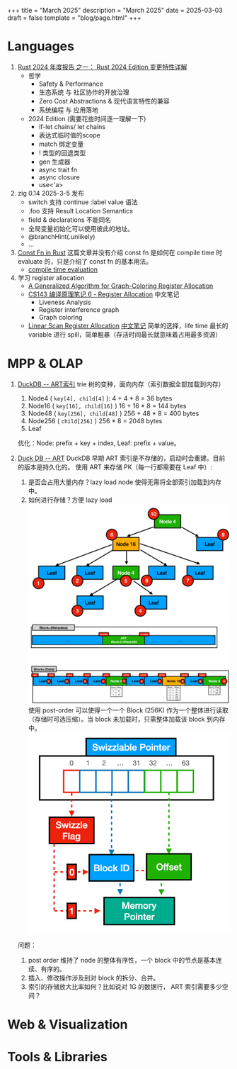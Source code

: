 +++
title = "March 2025"
description = "March 2025"
date = 2025-03-03
draft = false
template = "blog/page.html"
+++

# Languages
1. [Rust 2024 年度报告 之一： Rust 2024 Edition 变更特性详解](https://mp.weixin.qq.com/s/sCRHoM-JITyp0L4kgWH1Jw)
   - 哲学
       - Safety & Performance
       - 生态系统 与 社区协作的开放治理
       - Zero Cost Abstractions & 现代语言特性的兼容
       - 系统编程 与 应用落地
   - 2024 Edition (需要花些时间逐一理解一下)
     - if-let chains/ let chains
     - 表达式临时值的scope
     - match 绑定变量
     - ! 类型的回退类型
     - gen 生成器
     - async trait fn
     - async closure
     - use<'a>
2. zig 0.14 2025-3-5 发布 
   - switch 支持 continue :label value 语法
   - .foo 支持 Result Location Semantics
   - field & declarations 不能同名
   - 全局变量初始化可以使用彼此的地址。
   - @branchHint(.unlikely)
   - ...
3. [Const Fn in Rust](https://felixwrt.dev/posts/const-fn/)
   这篇文章并没有介绍 const fn 是如何在 compile time 时evaluate 的，只是介绍了 const fn 的基本用法。
   - [compile time evaluation](https://doc.rust-lang.org/reference/const_eval.html)
4. 学习 register allocation
   - [A Generalized Algorithm for Graph-Coloring Register Allocation](https://c9x.me/compile/bib/pcc-rega.pdf)
   - [CS143 编译原理笔记 6 - Register Allocation](https://zhuanlan.zhihu.com/p/640647465) 中文笔记
     - Liveness Analysis
     - Register interference graph
     - Graph coloring
   - [Linear Scan Register Allocation](https://c9x.me/compile/bib/linearscan.pdf) [中文笔记](https://zhuanlan.zhihu.com/p/628123333)
     简单的选择，life time 最长的variable 进行 spill，简单粗暴（存活时间最长就意味着占用最多资源）

# MPP & OLAP
1. [DuckDB -- ART索引](https://zhuanlan.zhihu.com/p/645064049)
   trie 树的变种，面向内存（索引数据全部加载到内存）
   1. Node4 ( `key[4], child[4]` ):  4 + 4 * 8 = 36 bytes
   2. Node16 ( `key[16], child[16]` ) 16 + 16 * 8 = 144 bytes
   3. Node48 ( `key[256], child[48]` ) 256 + 48 * 8 = 400 bytes
   4. Node256 ( `child[256]` ) 256 * 8 = 2048 bytes
   5. Leaf
   
   优化：Node: prefix + key + index, Leaf: prefix + value。
2. [Duck DB -- ART](https://duckdb.org/2022/07/27/art-storage.html)
   DuckDB 早期 ART 索引是不存储的，启动时会重建。目前的版本是持久化的。
   使用 ART 来存储 PK（每一行都需要在 Leaf 中）:
   1. 是否会占用大量内存？lazy load node 使得无需将全部索引加载到内存中。
   2. 如何进行存储？方便 lazy load
   ![img.png](art-post-order.png)
   ![img.png](art-storage.png)
   使用 post-order 可以使得一个一个 Block (256K) 作为一个整体进行读取（存储时可选压缩）。当 block 未加载时，只需整体加载该 block 到内存中。
   ![img.png](swizzlable-pointer.png)
   
   问题：
   1. post order 维持了 node 的整体有序性，一个 block 中的节点是基本连续、有序的。
   2. 插入、修改操作涉及到对 block 的拆分、合并。
   3. 索引的存储放大比率如何？比如说对 1G 的数据行， ART 索引需要多少空间？

# Web & Visualization

# Tools & Libraries